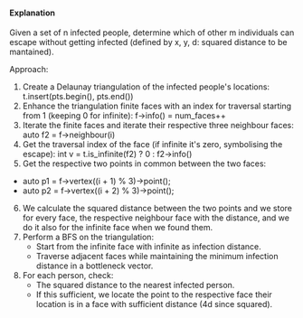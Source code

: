 #### Explanation
Given a set of n infected people, determine which of other m individuals can escape without getting infected (defined by x, y, d: squared distance to be mantained).

Approach:
1. Create a Delaunay triangulation of the infected people's locations: t.insert(pts.begin(), pts.end())
2. Enhance the triangulation finite faces with an index for traversal starting from 1 (keeping 0 for infinite): f->info() = num_faces++
3. Iterate the finite faces and iterate their respective three neighbour faces: auto f2 = f->neighbour(i)
4. Get the traversal index of the face (if infinite it's zero, symbolising the escape): int v = t.is_infinite(f2) ? 0 : f2->info()
5. Get the respective two points in common between the two faces:
- auto p1 = f->vertex((i + 1) % 3)->point();
- auto p2 = f->vertex((i + 2) % 3)->point();
6. We calculate the squared distance between the two points and we store for every face, the respective neighbour face with the distance, and we do it also for the infinite face when we found them.
7. Perform a BFS on the triangulation:
   - Start from the infinite face with infinite as infection distance.
   - Traverse adjacent faces while maintaining the minimum infection distance in a bottleneck vector.
8. For each person, check:
   - The squared distance to the nearest infected person.
   - If this sufficient, we locate the point to the respective face their location is in a face with sufficient distance (4d since squared).